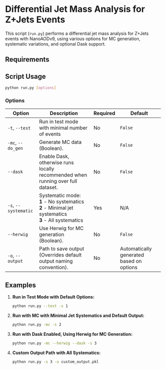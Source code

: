 
# Differential Jet Mass Analysis for Z+Jets Events

This script (`run.py`) performs a differential jet mass analysis for Z+Jets events with NanoAODv9, using various options for MC generation, systematic variations, and optional Dask support.

## Requirements



## Script Usage

```bash
python run.py [options]
```

### Options

| Option             | Description                                                                                               | Required | Default              |
|--------------------|-----------------------------------------------------------------------------------------------------------|----------|----------------------|
| `-t`, `--test`     | Run in test mode with minimal number of events                                                            | No       | `False`              |
| `-mc`, `--do_gen`  | Generate MC data (Boolean).                                                                               | No       | `False`              |
| `--dask`           | Enable Dask, otherwise runs locally recommended when running over full dataset.                           | No       | `False`              |
| `-s`, `--systematic` | Systematic mode: <br> **1** - No systematics <br> **2** - Minimal jet systematics <br> **3** - All systematics | Yes      | N/A                  |
| `--herwig`         | Use Herwig for MC generation (Boolean).                                                                   | No       | `False`              |
| `-o`, `--output`   | Path to save output (Overrides default output naming convention).                                         | No       | Automatically generated based on options |


## Examples

1. **Run in Test Mode with Default Options:**
   ```bash
   python run.py --test -s 1
   ```

2. **Run with MC with Minimal Jet Systematics and Default Output:**
   ```bash
   python run.py -mc -s 2
   ```

3. **Run with Dask Enabled, Using Herwig for MC Generation:**
   ```bash
   python run.py -mc --herwig --dask -s 3
   ```

4. **Custom Output Path with All Systematics:**
   ```bash
   python run.py -s 3 -o custom_output.pkl
   ```


